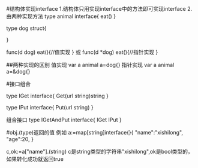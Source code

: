 #结构体实现interface
1.结构体只用实现interface中的方法即可实现interface
2.由两种实现方法
type animal interface{
    eat()
}

type dog struct{

}

func(d dog) eat(){//值实现
}
或
func(d *dog) eat(){//指针实现
}

##两种实现的区别
值实现
var a animal 
a=dog{}
指针实现
var a animal
a=&dog{}

#接口组合

type IGet interface{
    Get(url string)string
}

type IPut interface{
    Put(url string)
}

组合接口
type IGetAndPut interface{
    IGet
    IPut
}

#obj.(type)返回的值
例如
a:=map[string]interface{}{
		"name":"xishilong",
		"age":20,
	}

c,ok:=a["name"].(string)
c是string类型的字符串"xishilong",ok是bool类型的，如果转化成功就返回true
